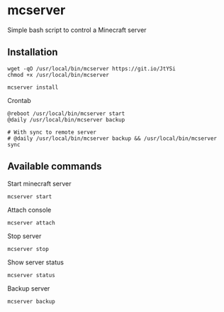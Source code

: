 # mcserver
Simple bash script to control a Minecraft server


## Installation
```
wget -qO /usr/local/bin/mcserver https://git.io/JtYSi
chmod +x /usr/local/bin/mcserver
```
```
mcserver install
```

Crontab
```
@reboot /usr/local/bin/mcserver start
@daily /usr/local/bin/mcserver backup

# With sync to remote server
# @daily /usr/local/bin/mcserver backup && /usr/local/bin/mcserver sync

```

## Available commands
Start minecraft server
```
mcserver start
```
Attach console
```
mcserver attach
```
Stop server
```
mcserver stop
```
Show server status
```
mcserver status
```
Backup server
```
mcserver backup
```
